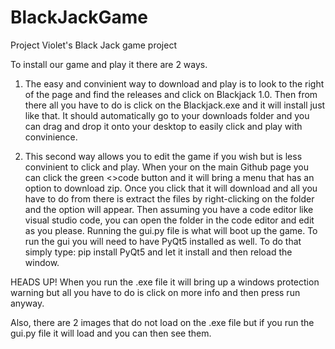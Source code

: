 # BlackJackGame
Project Violet's Black Jack game project

To install our game and play it there are 2 ways. 

1. The easy and convinient way to download and play is to look to the right of the page and find the releases and click on Blackjack 1.0. Then from there all you have to do is click on the Blackjack.exe and it will install just like that. It should automatically go to your downloads folder and you can drag and drop it onto your desktop to easily click and play with convinience.

2. This second way allows you to edit the game if you wish but is less convinient to click and play. When your on the main Github page you can click the green <>code button and it will bring a menu that has an option to download zip. Once you click that it will download and all you have to do from there is extract the files by right-clicking on the folder and the option will appear. Then assuming you have a code editor like visual studio code, you can open the folder in the code editor and edit as you please. Running the gui.py file is what will boot up the game. To run the gui you will need to have PyQt5 installed as well. To do that simply type: pip install PyQt5 and let it install and then reload the window.

HEADS UP!
When you run the .exe file it will bring up a windows protection warning but all you have to do is click on more info and then press run anyway.

Also, there are 2 images that do not load on the .exe file but if you run the gui.py file it will load and you can then see them. 
